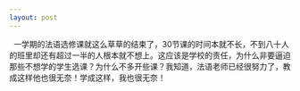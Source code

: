 ```yaml
---
layout: post
---
```


  一学期的法语选修课就这么草草的结束了，30节课的时间本就不长，不到八十人的班里却还有超过一半的人根本就不想上。这应该是学校的责任，为什么非要逼迫那些不想学的学生选课？为什么不多开些课？我知道，法语老师已经很努力了，教成这样他也很无奈！学成这样，我也很无奈！
